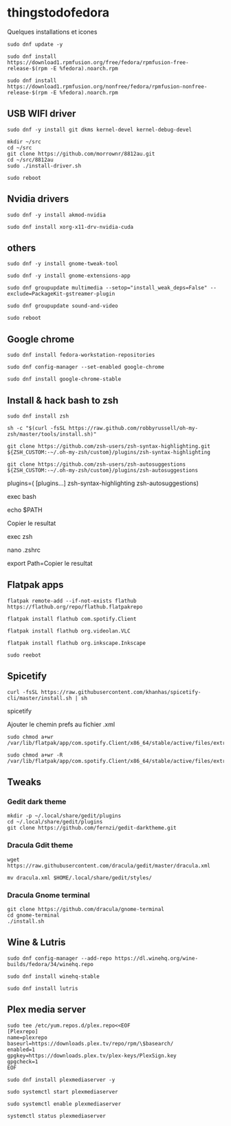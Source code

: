 # thingstodofedora
Quelques installations et icones
```
sudo dnf update -y
```
```
sudo dnf install https://download1.rpmfusion.org/free/fedora/rpmfusion-free-release-$(rpm -E %fedora).noarch.rpm
```
```
sudo dnf install https://download1.rpmfusion.org/nonfree/fedora/rpmfusion-nonfree-release-$(rpm -E %fedora).noarch.rpm
```
## USB WIFI driver
```
sudo dnf -y install git dkms kernel-devel kernel-debug-devel
```
```
mkdir ~/src
cd ~/src
git clone https://github.com/morrownr/8812au.git
cd ~/src/8812au
sudo ./install-driver.sh
```
```
sudo reboot
```
## Nvidia drivers
```
sudo dnf -y install akmod-nvidia
```
```
sudo dnf install xorg-x11-drv-nvidia-cuda
```
## others
```
sudo dnf -y install gnome-tweak-tool
```
```
sudo dnf -y install gnome-extensions-app
```
```
sudo dnf groupupdate multimedia --setop="install_weak_deps=False" --exclude=PackageKit-gstreamer-plugin
```
```
sudo dnf groupupdate sound-and-video
```
```
sudo reboot
```
## Google chrome
```
sudo dnf install fedora-workstation-repositories
```
```
sudo dnf config-manager --set-enabled google-chrome
```
```
sudo dnf install google-chrome-stable
```
## Install & hack bash to zsh
```
sudo dnf install zsh
```
```
sh -c "$(curl -fsSL https://raw.github.com/robbyrussell/oh-my-zsh/master/tools/install.sh)"
```
```
git clone https://github.com/zsh-users/zsh-syntax-highlighting.git ${ZSH_CUSTOM:-~/.oh-my-zsh/custom}/plugins/zsh-syntax-highlighting
```
```
git clone https://github.com/zsh-users/zsh-autosuggestions ${ZSH_CUSTOM:-~/.oh-my-zsh/custom}/plugins/zsh-autosuggestions
```
plugins=( [plugins...] zsh-syntax-highlighting zsh-autosuggestions)

exec bash

echo $PATH

Copier le resultat

exec zsh

nano .zshrc

export Path=Copier le resultat

## Flatpak apps
```
flatpak remote-add --if-not-exists flathub https://flathub.org/repo/flathub.flatpakrepo
```
```
flatpak install flathub com.spotify.Client
```
```
flatpak install flathub org.videolan.VLC
```
```
flatpak install flathub org.inkscape.Inkscape
```
```
sudo reebot
```
## Spicetify 
```
curl -fsSL https://raw.githubusercontent.com/khanhas/spicetify-cli/master/install.sh | sh
```
spicetify

Ajouter le chemin prefs au fichier .xml
```
sudo chmod a+wr /var/lib/flatpak/app/com.spotify.Client/x86_64/stable/active/files/extra/share/spotify

sudo chmod a+wr -R /var/lib/flatpak/app/com.spotify.Client/x86_64/stable/active/files/extra/share/spotify/Apps
```
## Tweaks 

### Gedit dark theme
```
mkdir -p ~/.local/share/gedit/plugins
cd ~/.local/share/gedit/plugins
git clone https://github.com/fernzi/gedit-darktheme.git
```
### Dracula Gdit theme
```
wget https://raw.githubusercontent.com/dracula/gedit/master/dracula.xml
```
```
mv dracula.xml $HOME/.local/share/gedit/styles/
```
### Dracula Gnome terminal
```
git clone https://github.com/dracula/gnome-terminal
cd gnome-terminal
./install.sh
```
## Wine & Lutris
```
sudo dnf config-manager --add-repo https://dl.winehq.org/wine-builds/fedora/34/winehq.repo
```
```
sudo dnf install winehq-stable
```
```
sudo dnf install lutris
```
## Plex media server 
```
sudo tee /etc/yum.repos.d/plex.repo<<EOF
[Plexrepo]
name=plexrepo
baseurl=https://downloads.plex.tv/repo/rpm/\$basearch/
enabled=1
gpgkey=https://downloads.plex.tv/plex-keys/PlexSign.key
gpgcheck=1
EOF
```
```
sudo dnf install plexmediaserver -y
```
```
sudo systemctl start plexmediaserver
```
```
sudo systemctl enable plexmediaserver
```
```
systemctl status plexmediaserver
```
